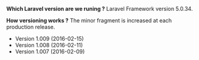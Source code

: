**Which Laravel version are we runing ?**  Laravel Framework version 5.0.34.

**How versioning works ?** The minor fragment is increased at each production release. 

- Version 1.009 (2016-02-15)
- Version 1.008 (2016-02-11)
- Version 1.007 (2016-02-09)


